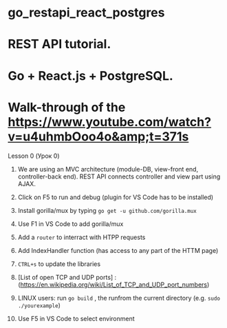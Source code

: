 # go_restapi_react_postgres
# REST API  tutorial.
# Go + React.js + PostgreSQL. 
# Walk-through of the <b> https://www.youtube.com/watch?v=u4uhmbOoo4o&amp;t=371s </b>


Lesson 0 (Урок 0)

1. We are using an MVC architecture (module-DB, view-front end, controller-back end). 
   REST API connects controller and view part using AJAX.

2. Click on F5 to run and debug (plugin for VS Code has to be installed)

3. Install gorilla/mux by typing `go get -u github.com/gorilla.mux`

4. Use F1 in VS Code to add gorilla/mux

5. Add a `router` to interract with HTPP requests

6. Add IndexHandler function (has access to any part of the HTTM page)

7. `CTRL+s` to update the libraries

8. [List of open TCP and UDP ports] : (https://en.wikipedia.org/wiki/List_of_TCP_and_UDP_port_numbers)

9. LINUX users: run `go build` , the runfrom the current directory (e.g. `sudo ./yourexample`)

10. Use F5 in VS Code to select environment


